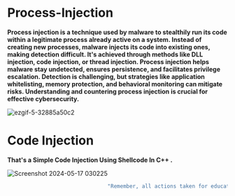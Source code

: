 # Process-Injection

**Process injection is a technique used by malware to stealthily run its code within a legitimate process already active on a system. Instead of creating new processes, malware injects its code into existing ones, making detection difficult. It's achieved through methods like DLL injection, code injection, or thread injection. Process injection helps malware stay undetected, ensures persistence, and facilitates privilege escalation. Detection is challenging, but strategies like application whitelisting, memory protection, and behavioral monitoring can mitigate risks. Understanding and countering process injection is crucial for effective cybersecurity.**

![ezgif-5-32885a50c2](https://github.com/rootL0r/Process-Injection/assets/157466888/8c6c54e6-6b13-4790-9f3c-253c3b7455fc)

# Code Injection

**That's a Simple Code Injection Using Shellcode In C++ .**

![Screenshot 2024-05-17 030225](https://github.com/rootL0r/Process-Injection/assets/157466888/941d630b-fdc5-4801-a6e5-0ac48e8020ea)

```sh
                                "Remember, all actions taken for educational purposes."
```
